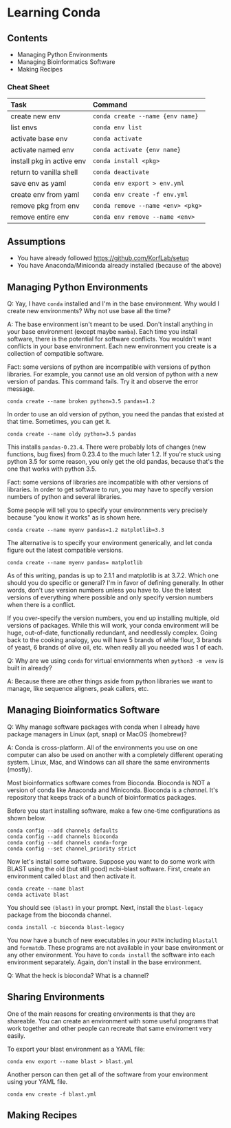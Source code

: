 Learning Conda
==============

## Contents ##

+ Managing Python Environments
+ Managing Bioinformatics Software
+ Making Recipes

### Cheat Sheet

| Task                      | Command
|:--------------------------|:------------------------------------------
| create new env            | `conda create --name {env name}`
| list envs                 | `conda env list`
| activate base env         | `conda activate`
| activate named env        | `conda activate {env name}`
| install pkg in active env | `conda install <pkg>`
| return to vanilla shell   | `conda deactivate`
| save env as yaml          | `conda env export > env.yml`
| create env from yaml      | `conda env create -f env.yml`
| remove pkg from env       | `conda remove --name <env> <pkg>`
| remove entire env         | `conda env remove --name <env>`

## Assumptions ##

* You have already followed https://github.com/KorfLab/setup
* You have Anaconda/Miniconda already installed (because of the above)

## Managing Python Environments ##

Q: Yay, I have `conda` installed and I'm in the base environment. Why would I
create new environments? Why not use base all the time?

A: The base environment isn't meant to be used. Don't install anything in your
base environment (except maybe `mamba`). Each time you install software, there
is the potential for software conflicts. You wouldn't want conflicts in your
base environment. Each new environment you create is a collection of compatible
software.

Fact: some versions of python are incompatible with versions of python
libraries. For example, you cannot use an old version of python with a new
version of pandas. This command fails. Try it and observe the error message.

```
conda create --name broken python=3.5 pandas=1.2
```

In order to use an old version of python, you need the pandas that existed at
that time. Sometimes, you can get it.

```
conda create --name oldy python=3.5 pandas
```

This installs `pandas-0.23.4`. There were probably lots of changes (new
functions, bug fixes) from 0.23.4 to the much later 1.2. If you're stuck using
python 3.5 for some reason, you only get the old pandas, because that's the one
that works with python 3.5.

Fact: some versions of libraries are incompatible with other versions of
libraries. In order to get software to run, you may have to specify version
numbers of python and several libraries.

Some people will tell you to specify your environnments very precisely because
"you know it works" as is shown here.

```
conda create --name myenv pandas=1.2 matplotlib=3.3
```

The alternative is to specify your environment generically, and let conda
figure out the latest compatible versions.

```
conda create --name myenv pandas= matplotlib
```

As of this writing, pandas is up to 2.1.1 and matplotlib is at 3.7.2. Which one
should you do specific or general? I'm in favor of defining generally. In other
words, don't use version numbers unless you have to. Use the latest versions of
everything where possible and only specify version numbers when there is a
conflict.

If you over-specify the version numbers, you end up installing multiple, old
versions of packages. While this will work, your conda environment will be
huge, out-of-date, functionally redundant, and needlessly complex. Going back
to the cooking analogy, you will have 5 brands of white flour, 3 brands of
yeast, 6 brands of olive oil, etc. when really all you needed was 1 of each.

Q: Why are we using `conda` for virtual enviornments when `python3 -m venv` is
built in already?

A: Because there are other things aside from python libraries we want to
manage, like sequence aligners, peak callers, etc.


## Managing Bioinformatics Software ##

Q: Why manage software packages with conda when I already have package managers
in Linux (apt, snap) or MacOS (homebrew)?

A: Conda is cross-platform. All of the environments you use on one computer can
also be used on another with a completely different operating system. Linux,
Mac, and Windows can all share the same environments (mostly).

Most bioinformatics software comes from Bioconda. Bioconda is NOT a version of
conda like Anaconda and Miniconda. Bioconda is a _channel_. It's repository
that keeps track of a bunch of bioinformatics packages.

Before you start installing software, make a few one-time configurations as
shown below.

```
conda config --add channels defaults
conda config --add channels bioconda
conda config --add channels conda-forge
conda config --set channel_priority strict
```

Now let's install some software. Suppose you want to do some work with BLAST
using the old (but still good) ncbi-blast software. First, create an
environment called `blast` and then activate it.

```
conda create --name blast
conda activate blast
```

You should see `(blast)` in your prompt. Next, install the `blast-legacy`
package from the bioconda channel.

```
conda install -c bioconda blast-legacy
```

You now have a bunch of new executables in your `PATH` including `blastall` and
`formatdb`. These programs are not available in your base environment or any
other environment. You have to `conda install` the software into each
environment separately. Again, don't install in the base environment.

Q: What the heck is bioconda? What is a channel?


## Sharing Environments ##

One of the main reasons for creating environments is that they are shareable.
You can create an environment with some useful programs that work together and
other people can recreate that same enviroment very easily.

To export your blast environment as a YAML file:

```
conda env export --name blast > blast.yml
```

Another person can then get all of the software from your environment using
your YAML file.

```
conda env create -f blast.yml
```


## Making Recipes ##

